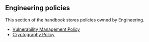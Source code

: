 ## Engineering policies

This section of the handbook stores policies owned by Engineering.

- [Vulnerability Management Policy](./vulnerability-management-policy.md)
- [Cryptography Policy](../cloud/security/cryptography-policy.md) 
